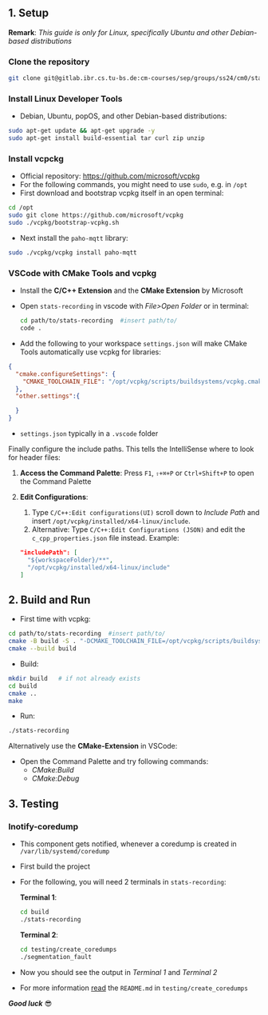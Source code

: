 ## 1. Setup

  **Remark**: *This guide is only for Linux, specifically Ubuntu and other Debian-based distributions*
  
### Clone the repository

```bash
git clone git@gitlab.ibr.cs.tu-bs.de:cm-courses/sep/groups/ss24/cm0/stats-recording.git
```

### Install Linux Developer Tools

- Debian, Ubuntu, popOS, and other Debian-based distributions:
  
```bash
sudo apt-get update && apt-get upgrade -y
sudo apt-get install build-essential tar curl zip unzip
```

### Install vcpckg
- Official repository: https://github.com/microsoft/vcpkg
- For the following commands, you might need to use `sudo`, e.g. in `/opt`
- First download and bootstrap vcpkg itself in an open terminal:

```bash
cd /opt
sudo git clone https://github.com/microsoft/vcpkg
sudo ./vcpkg/bootstrap-vcpkg.sh
```

- Next install the `paho-mqtt` library:

```bash
sudo ./vcpkg/vcpkg install paho-mqtt
```

### VSCode with CMake Tools and vcpkg
- Install the **C/C++ Extension** and the **CMake Extension** by Microsoft
- Open `stats-recording` in vscode with *File>Open Folder* or in terminal:
   
  ```bash
  cd path/to/stats-recording  #insert path/to/
  code .
  ```

- Add the following to your workspace `settings.json` will make CMake Tools automatically use vcpkg for libraries:

```json
{
  "cmake.configureSettings": {
    "CMAKE_TOOLCHAIN_FILE": "/opt/vcpkg/scripts/buildsystems/vcpkg.cmake"
  },
  "other.settings":{

  }
}
```

- `settings.json` typically in a `.vscode` folder

Finally configure the include paths. This tells the IntelliSense where to look for header files:

  1. **Access the Command Palette**: Press `F1`, `⇧+⌘+P` or `Ctrl+Shift+P` to open the Command Palette
  2. **Edit Configurations**: 
     1. Type `C/C++:Edit configurations(UI)` scroll down to *Include Path* and insert 
     `/opt/vcpkg/installed/x64-linux/include`. 
     2. Alternative: Type `C/C++:Edit Configurations (JSON)` and edit the `c_cpp_properties.json` file instead.
Example:
     
      ```json
      "includePath": [
        "${workspaceFolder}/**",
        "/opt/vcpkg/installed/x64-linux/include"
      ]
      ```

## 2. Build and Run

- First time with vcpkg:
```bash
cd path/to/stats-recording  #insert path/to/
cmake -B build -S . "-DCMAKE_TOOLCHAIN_FILE=/opt/vcpkg/scripts/buildsystems/vcpkg.cmake"
cmake --build build
```

- Build:
  
```bash
mkdir build   # if not already exists
cd build
cmake ..
make
```

- Run:
```bash
./stats-recording
```

Alternatively use the **CMake-Extension** in VSCode:
- Open the Command Palette and try following commands:
  * *CMake:Build*
  * *CMake:Debug*

## 3. Testing

### Inotify-coredump

- This component gets notified, whenever a coredump is created in `/var/lib/systemd/coredump`
- First build the project
- For the following, you will need 2 terminals in `stats-recording`:

  **Terminal 1**:

  ```bash
  cd build
  ./stats-recording
  ```

  **Terminal 2**:

  ```bash
  cd testing/create_coredumps
  ./segmentation_fault
  ```

- Now you should see the output in *Terminal 1* and *Terminal 2*

- For more information [read](/testing/create_coredumps/README.md) the `README.md` in `testing/create_coredumps`

***Good luck*** :sunglasses: